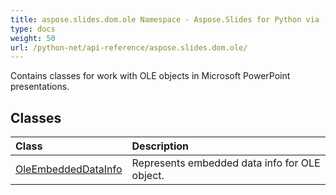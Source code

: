 ```yaml
---
title: aspose.slides.dom.ole Namespace - Aspose.Slides for Python via .NET - API Reference
type: docs
weight: 50
url: /python-net/api-reference/aspose.slides.dom.ole/
---
```



Contains classes for work with OLE objects in Microsoft PowerPoint presentations.

## **Classes**
|**Class**|**Description**|
| :- | :- |
|[OleEmbeddedDataInfo](/python-net/api-reference/aspose.slides.dom.ole/oleembeddeddatainfo/)|Represents embedded data info for OLE object.|
